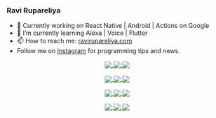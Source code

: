 ### Ravi Rupareliya

- 🔭 Currently working on React Native | Android | Actions on Google
- 🌱 I’m currently learning Alexa | Voice | Flutter
- 📫 How to reach me: [ravirupareliya.com](https://ravirupareliya.com)
- Follow me on [Instagram](https://www.instagram.com/ravi.rupareliya/) for programming tips and news.

<a href="https://www.instagram.com/ravi.rupareliya/" target="_blank">
<!-- insta-feed:START-->
<p align="center">
<img align="center" src=https://scontent-ort2-1.cdninstagram.com/v/t51.2885-15/e35/s150x150/122425343_1572645589603046_1626634953961554534_n.jpg?tp=1&_nc_ht=scontent-ort2-1.cdninstagram.com&_nc_cat=102&_nc_ohc=ZHoflJHw4e0AX8vET7z&edm=ABfd0MgAAAAA&ccb=7-4&oh=41c0e82490c15c969338598e9b648753&oe=60A70541&_nc_sid=7bff83 />
<img align="center" src=https://scontent-ort2-1.cdninstagram.com/v/t51.2885-15/e35/s150x150/119738360_171946631175661_8308691936849414239_n.jpg?tp=1&_nc_ht=scontent-ort2-1.cdninstagram.com&_nc_cat=101&_nc_ohc=4g1a8g1GC9EAX8XQwZL&edm=ABfd0MgAAAAA&ccb=7-4&oh=effe4cac7b58b329f2637c3f2e328588&oe=60A46C5D&_nc_sid=7bff83 />
<img align="center" src=https://scontent-ort2-1.cdninstagram.com/v/t51.2885-15/e35/s150x150/119471335_3325605627530848_5783608158621298966_n.jpg?tp=1&_nc_ht=scontent-ort2-1.cdninstagram.com&_nc_cat=104&_nc_ohc=yugnBMiAxIcAX-gPboI&edm=ABfd0MgAAAAA&ccb=7-4&oh=c67c0e4a15942ae5c5ac75341ed3fa18&oe=60A54E41&_nc_sid=7bff83 />
</p>
<p align="center">
<img align="center" src=https://scontent-ort2-1.cdninstagram.com/v/t51.2885-15/e35/s150x150/118735524_155532192843864_2438830621806811548_n.jpg?tp=1&_nc_ht=scontent-ort2-1.cdninstagram.com&_nc_cat=100&_nc_ohc=lI2SdAV85pwAX_DkNVG&edm=ABfd0MgAAAAA&ccb=7-4&oh=56d0b4e2d902485cda004fd5b610b905&oe=60A44A6E&_nc_sid=7bff83 />
<img align="center" src=https://scontent-ort2-1.cdninstagram.com/v/t51.2885-15/e35/s150x150/118358282_793232521422249_4194198869826492121_n.jpg?tp=1&_nc_ht=scontent-ort2-1.cdninstagram.com&_nc_cat=109&_nc_ohc=ogb2EXQABGIAX8dAmtM&edm=ABfd0MgAAAAA&ccb=7-4&oh=abed7dc3ae9243c222fb80c27daee4b8&oe=60A70FBC&_nc_sid=7bff83 />
<img align="center" src=https://scontent-ort2-1.cdninstagram.com/v/t51.2885-15/e35/s150x150/118083536_653646245259286_4437462516989252087_n.jpg?tp=1&_nc_ht=scontent-ort2-1.cdninstagram.com&_nc_cat=110&_nc_ohc=HpVLUY2uUd4AX9z6Ct4&edm=ABfd0MgAAAAA&ccb=7-4&oh=35625e718ffb308e0a2106c01fd14e81&oe=60A64F9C&_nc_sid=7bff83 />
</p>
<p align="center">
<img align="center" src=https://scontent-ort2-1.cdninstagram.com/v/t51.2885-15/e35/s150x150/118175330_604822603490734_6882222491011634628_n.jpg?tp=1&_nc_ht=scontent-ort2-1.cdninstagram.com&_nc_cat=110&_nc_ohc=GZuqYKCemUYAX8kz_fa&edm=ABfd0MgAAAAA&ccb=7-4&oh=76b2e04947cbc8fd38945f3426aadb77&oe=60A74977&_nc_sid=7bff83 />
<img align="center" src=https://scontent-ort2-1.cdninstagram.com/v/t51.2885-15/e35/s150x150/117801930_118850686597100_8281062695853943386_n.jpg?tp=1&_nc_ht=scontent-ort2-1.cdninstagram.com&_nc_cat=108&_nc_ohc=TjBLmHSzvJMAX_L_pKt&edm=ABfd0MgAAAAA&ccb=7-4&oh=353738516c6e38be92b5f3c576b6fd34&oe=60A4F680&_nc_sid=7bff83 />
<img align="center" src=https://scontent-ort2-1.cdninstagram.com/v/t51.2885-15/e35/s150x150/117867292_2771207523148452_3241414180657952736_n.jpg?tp=1&_nc_ht=scontent-ort2-1.cdninstagram.com&_nc_cat=100&_nc_ohc=9qkQevMQQjoAX9NeQxa&edm=ABfd0MgAAAAA&ccb=7-4&oh=1e669a7bd15f9f760b9d0cbe37585798&oe=60A6EE61&_nc_sid=7bff83 />
</p>
<p align="center">
<img align="center" src=https://scontent-ort2-1.cdninstagram.com/v/t51.2885-15/e35/s150x150/117931678_793632161399712_7562658963115355616_n.jpg?tp=1&_nc_ht=scontent-ort2-1.cdninstagram.com&_nc_cat=100&_nc_ohc=d9sbhCUpAocAX8G7qB4&edm=ABfd0MgAAAAA&ccb=7-4&oh=cd7db8b0e42380e947cd147c7f452e61&oe=60A3C9B7&_nc_sid=7bff83 />
<img align="center" src=https://scontent-ort2-1.cdninstagram.com/v/t51.2885-15/e35/s150x150/117747115_220949032661980_1081920512424702093_n.jpg?tp=1&_nc_ht=scontent-ort2-1.cdninstagram.com&_nc_cat=104&_nc_ohc=x8iwfFucOdIAX8-0Eol&edm=ABfd0MgAAAAA&ccb=7-4&oh=adea8ee4935c1ccb0c5712c0732dafa9&oe=60A53616&_nc_sid=7bff83 />
<img align="center" src=https://scontent-ort2-1.cdninstagram.com/v/t51.2885-15/e35/s150x150/117564950_167171931547080_7523565149947571776_n.jpg?tp=1&_nc_ht=scontent-ort2-1.cdninstagram.com&_nc_cat=100&_nc_ohc=uJ52gfflF8QAX-VZB1X&edm=ABfd0MgAAAAA&ccb=7-4&oh=8628e8b95eff18a1c54940024a5d1168&oe=60A4665D&_nc_sid=7bff83 />
</p>

<!-- insta-feed:END-->
</a>
